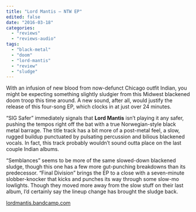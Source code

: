 ```yaml
---
title: "Lord Mantis – NTW EP"
edited: false
date: "2016-03-18"
categories:
  - "reviews"
  - "reviews-audio"
tags:
  - "black-metal"
  - "doom"
  - "lord-mantis"
  - "review"
  - "sludge"
---
```


With an infusion of new blood from now-defunct Chicago outfit Indian, you might be expecting something slightly sludgier from this Midwest blackened doom troop this time around. A new sound, after all, would justify the release of this four-song EP, which clocks in at just over 24 minutes.

“SIG Safer” immediately signals that **Lord Mantis** isn’t playing it any safer, pushing the tempos right off the bat with a true Norwegian-style black metal barrage. The title track has a bit more of a post-metal feel, a slow, rugged buildup punctuated by pulsating percussion and bilious blackened vocals. In fact, this track probably wouldn’t sound outta place on the last couple Indian albums.

“Semblances” seems to be more of the same slowed-down blackened sludge, though this one has a few more gut-punching breakdowns than its predecessor. “Final Division” brings the EP to a close with a seven-minute slobber-knocker that kicks and punches its way through some slow-mo lowlights. Though they moved more away from the slow stuff on their last album, I’d certainly say the lineup change has brought the sludge back.

[lordmantis.bandcamp.com](https://lordmantis.bandcamp.com/)
